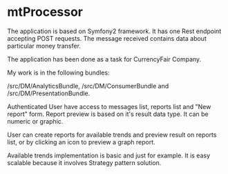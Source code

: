 



# mtProcessor
The application is based on Symfony2 framework. It has one Rest endpoint accepting POST requests. The message received contains data about particular money transfer.

The application has been done as a task for CurrencyFair Company.

My work is in the following bundles: 

/src/DM/AnalyticsBundle,
/src/DM/ConsumerBundle and 
/src/DM/PresentationBundle.


Authenticated User have access to messages list, reports list and "New report" form. Report preview is based on it's result data type. It can be numeric or graphic.

User can create reports for available trends and preview result on reports list, or by clicking an icon to preview a graph report.

Available trends implementation is basic and just for example. It is easy scalable because it involves Strategy pattern solution.
